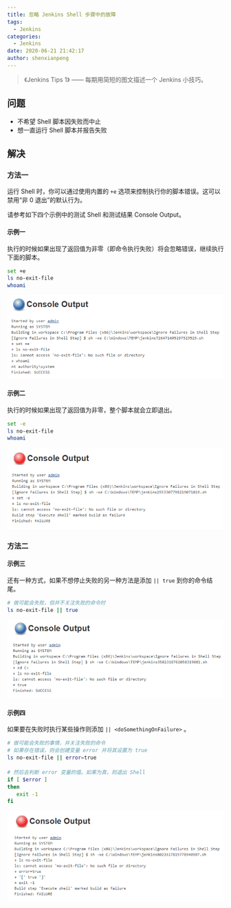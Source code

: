 ```yaml
---
title: 忽略 Jenkins Shell 步骤中的故障
tags:
  - Jenkins
categories:
  - Jenkins
date: 2020-06-21 21:42:17
author: shenxianpeng
---
```


> 《Jenkins Tips 1》 —— 每期用简短的图文描述一个 Jenkins 小技巧。

## 问题

* 不希望 Shell 脚本因失败而中止
* 想一直运行 Shell 脚本并报告失败

<!-- more -->

## 解决

### 方法一

运行 Shell 时，你可以通过使用内置的 `+e` 选项来控制执行你的脚本错误。这可以禁用“非 0 退出”的默认行为。

请参考如下四个示例中的测试 Shell 和测试结果 Console Output。

#### 示例一

执行的时候如果出现了返回值为非零（即命令执行失败）将会忽略错误，继续执行下面的脚本。

```bash
set +e
ls no-exit-file
whoami
```

![示例一：测试结果](jenkins-tips-1/1.png)

#### 示例二

执行的时候如果出现了返回值为非零，整个脚本就会立即退出。

```bash
set -e
ls no-exit-file
whoami
```

![示例二：测试结果](jenkins-tips-1/2.png)

### 方法二

#### 示例三

还有一种方式，如果不想停止失败的另一种方法是添加 `|| true` 到你的命令结尾。

```bash
# 做可能会失败，但并不关注失败的命令时
ls no-exit-file || true
```

![示例三：测试结果](jenkins-tips-1/3.png)

#### 示例四

如果要在失败时执行某些操作则添加 `|| <doSomethingOnFailure>` 。

```bash
# 做可能会失败的事情，并关注失败的命令
# 如果存在错误，则会创建变量 error 并将其设置为 true
ls no-exit-file || error=true

# 然后去判断 error 变量的值。如果为真，则退出 Shell
if [ $error ]
then
   exit -1
fi
```

![示例四：测试结果](jenkins-tips-1/4.png)
